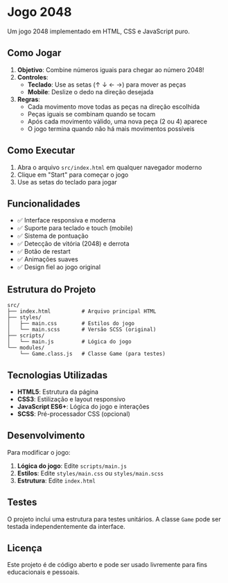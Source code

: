 # Jogo 2048

Um jogo 2048 implementado em HTML, CSS e JavaScript puro.

## Como Jogar

1. **Objetivo**: Combine números iguais para chegar ao número 2048!
2. **Controles**:
   - **Teclado**: Use as setas (↑ ↓ ← →) para mover as peças
   - **Mobile**: Deslize o dedo na direção desejada
3. **Regras**:
   - Cada movimento move todas as peças na direção escolhida
   - Peças iguais se combinam quando se tocam
   - Após cada movimento válido, uma nova peça (2 ou 4) aparece
   - O jogo termina quando não há mais movimentos possíveis

## Como Executar

1. Abra o arquivo `src/index.html` em qualquer navegador moderno
2. Clique em "Start" para começar o jogo
3. Use as setas do teclado para jogar

## Funcionalidades

- ✅ Interface responsiva e moderna
- ✅ Suporte para teclado e touch (mobile)
- ✅ Sistema de pontuação
- ✅ Detecção de vitória (2048) e derrota
- ✅ Botão de restart
- ✅ Animações suaves
- ✅ Design fiel ao jogo original

## Estrutura do Projeto

```
src/
├── index.html          # Arquivo principal HTML
├── styles/
│   ├── main.css        # Estilos do jogo
│   └── main.scss       # Versão SCSS (original)
├── scripts/
│   └── main.js         # Lógica do jogo
└── modules/
    └── Game.class.js   # Classe Game (para testes)
```

## Tecnologias Utilizadas

- **HTML5**: Estrutura da página
- **CSS3**: Estilização e layout responsivo
- **JavaScript ES6+**: Lógica do jogo e interações
- **SCSS**: Pré-processador CSS (opcional)

## Desenvolvimento

Para modificar o jogo:

1. **Lógica do jogo**: Edite `scripts/main.js`
2. **Estilos**: Edite `styles/main.css` ou `styles/main.scss`
3. **Estrutura**: Edite `index.html`

## Testes

O projeto inclui uma estrutura para testes unitários. A classe `Game` pode ser testada independentemente da interface.

## Licença

Este projeto é de código aberto e pode ser usado livremente para fins educacionais e pessoais.


